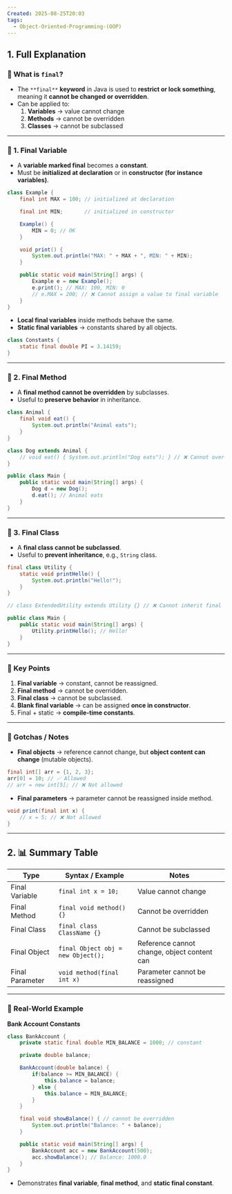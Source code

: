 ```yaml
---
Created: 2025-08-25T20:03
tags:
  - Object-Oriented-Programming-(OOP)
---
```

## 1. Full Explanation

### 🔹 What is `final`?

- The `**final**` **keyword** in Java is used to **restrict or lock something**, meaning it **cannot be changed or overridden**.
- Can be applied to:
    1. **Variables** → value cannot change
    2. **Methods** → cannot be overridden
    3. **Classes** → cannot be subclassed

---

### 🔹 1. Final Variable

- A **variable marked final** becomes a **constant**.
- Must be **initialized at declaration** or in **constructor (for instance variables)**.

```Java
class Example {
    final int MAX = 100; // initialized at declaration

    final int MIN;       // initialized in constructor

    Example() {
        MIN = 0; // OK
    }

    void print() {
        System.out.println("MAX: " + MAX + ", MIN: " + MIN);
    }

    public static void main(String[] args) {
        Example e = new Example();
        e.print(); // MAX: 100, MIN: 0
        // e.MAX = 200; // ❌ Cannot assign a value to final variable
    }
}

```

- **Local final variables** inside methods behave the same.
- **Static final variables** → constants shared by all objects.

```Java
class Constants {
    static final double PI = 3.14159;
}

```

---

### 🔹 2. Final Method

- A **final method cannot be overridden** by subclasses.
- Useful to **preserve behavior** in inheritance.

```Java
class Animal {
    final void eat() {
        System.out.println("Animal eats");
    }
}

class Dog extends Animal {
    // void eat() { System.out.println("Dog eats"); } // ❌ Cannot override final method
}

public class Main {
    public static void main(String[] args) {
        Dog d = new Dog();
        d.eat(); // Animal eats
    }
}

```

---

### 🔹 3. Final Class

- A **final class cannot be subclassed**.
- Useful to **prevent inheritance**, e.g., `String` class.

```Java
final class Utility {
    static void printHello() {
        System.out.println("Hello!");
    }
}

// class ExtendedUtility extends Utility {} // ❌ Cannot inherit final class

public class Main {
    public static void main(String[] args) {
        Utility.printHello(); // Hello!
    }
}

```

---

### 🔹 Key Points

1. **Final variable** → constant, cannot be reassigned.
2. **Final method** → cannot be overridden.
3. **Final class** → cannot be subclassed.
4. **Blank final variable** → can be assigned **once in constructor**.
5. Final + static → **compile-time constants**.

---

### 🔹 Gotchas / Notes

- **Final objects** → reference cannot change, but **object content can change** (mutable objects).

```Java
final int[] arr = {1, 2, 3};
arr[0] = 10; // ✅ Allowed
// arr = new int[5]; // ❌ Not allowed

```

- **Final parameters** → parameter cannot be reassigned inside method.

```Java
void print(final int x) {
    // x = 5; // ❌ Not allowed
}

```

---

## 2. 📊 Summary Table

|Type|Syntax / Example|Notes|
|---|---|---|
|Final Variable|`final int x = 10;`|Value cannot change|
|Final Method|`final void method(){}`|Cannot be overridden|
|Final Class|`final class ClassName {}`|Cannot be subclassed|
|Final Object|`final Object obj = new Object();`|Reference cannot change, object content can|
|Final Parameter|`void method(final int x)`|Parameter cannot be reassigned|

---

### 🔹 Real-World Example

**Bank Account Constants**

```Java
class BankAccount {
    private static final double MIN_BALANCE = 1000; // constant

    private double balance;

    BankAccount(double balance) {
        if(balance >= MIN_BALANCE) {
            this.balance = balance;
        } else {
            this.balance = MIN_BALANCE;
        }
    }

    final void showBalance() { // cannot be overridden
        System.out.println("Balance: " + balance);
    }

    public static void main(String[] args) {
        BankAccount acc = new BankAccount(500);
        acc.showBalance(); // Balance: 1000.0
    }
}

```

- Demonstrates **final variable**, **final method**, and **static final constant**.
